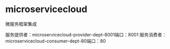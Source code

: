 # microservicecloud
微服务框架集成

服务提供者：microservicecloud-provider-dept-8001端口：8001
服务消费者：microservicecloud-consumer-dept-80端口：80